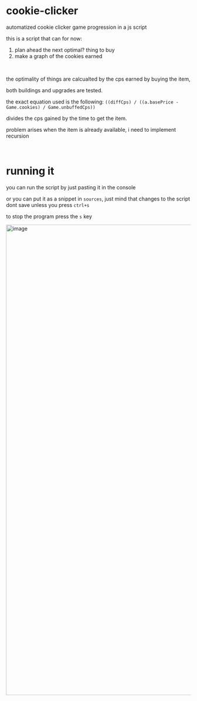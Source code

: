 # cookie-clicker
automatized cookie clicker game progression in a js script

this is a script that can for now:
1. plan ahead the next optimal? thing to buy
2. make a graph of the cookies earned

<br>

the optimality of things are calcualted by the cps earned by buying the item,

both buildings and upgrades are tested.

the exact equation used is the following:
`((diffCps) / ((a.basePrice - Game.cookies) / Game.unbuffedCps))`

divides the cps gained by the time to get the item.

problem arises when the item is already available, i need to implement recursion

<br>

# running it

you can run the script by just pasting it in the console

or you can put it as a snippet in `sources`, just mind that changes to the script dont save unless you press `ctrl+s`

to stop the program press the `s` key

<img width="1280" alt="image" src="https://github.com/user-attachments/assets/d8dd1ba5-94c7-4b48-b5a1-8074b9c594fa">
